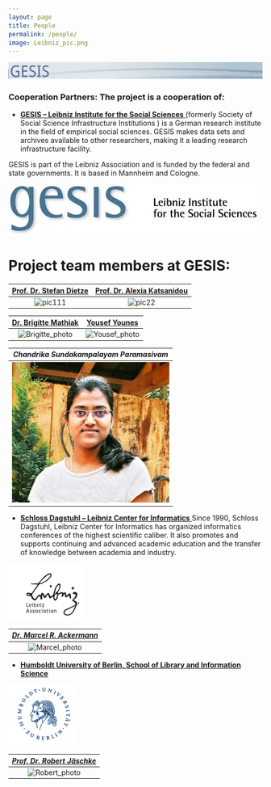 ```yaml
---
layout: page
title: People
permalink: /people/
image: Leibniz_pic.png
---
```

![gesis icon](/images/gesis_icon3.png)


### Cooperation Partners: The project is a cooperation of:

* [**GESIS – Leibniz Institute for the Social Sciences** ](https://www.gesis.org/en/home) (formerly Society of Social Science Infrastructure Institutions ) is a German research institute in the field of empirical social sciences. GESIS makes data sets and archives available to other researchers, making it a leading research infrastructure facility.

GESIS is part of the Leibniz Association and is funded by the federal and state governments. It is based in Mannheim and Cologne.

![GESIS](/images/gesis_icon2.jpeg)

# Project team members at GESIS:

[Prof. Dr. Stefan Dietze ](https://www.gesis.org/en/institute/staff/person/stefan.dietze)             |  [Prof. Dr. Alexia Katsanidou ](https://www.gesis.org/en/institute/staff/person/alexia.katsanidou)
:-------------------------:|:-------------------------:
![pic111](https://gris.gesis.org/files/photos/1061.jpg)  |  ![pic22](https://gris.gesis.org/files/photos/683.jpg)

[Dr. Brigitte Mathiak](https://www.gesis.org/en/institute/staff/person/brigitte.mathiak)             |  [Yousef Younes ](https://www.gesis.org/institut/mitarbeiterverzeichnis/person/Yousef.Younes)
:-------------------------:|:-------------------------:
![Brigitte_photo](https://gris.gesis.org/files/photos/684.jpg)  |  ![Yousef_photo](https://gris.gesis.org/files/photos/1161.jpg)

| *Chandrika Sundakampalayam Paramasivam* |
|:-------------------------:|
|![Chandu_photo](/images/Chandu_photo.png)|

* [**Schloss Dagstuhl – Leibniz Center for Informatics** ](https://www.dagstuhl.de/)Since 1990, Schloss Dagstuhl, Leibniz Center for Informatics has organized informatics conferences of the highest scientific caliber. It also promotes and supports continuing and advanced academic education and the transfer of knowledge between academia and industry.

![SchlossD](/images/Leibniz_pic.png)

| *[Dr. Marcel R. Ackermann](https://www.dagstuhl.de/ueber-dagstuhl/organisation/marcel-r-ackermann/)* |
|:-------------------------:|
|![Marcel_photo](https://www.dagstuhl.de/typo3temp/pics/fa14e006f0.jpg)|


* [**Humboldt University of Berlin, School of Library and Information Science** ](https://www.ibi.hu-berlin.de/en)

![Hum](/images/Humbolt_pic.png)

| *[Prof. Dr. Robert Jäschke](https://amor.cms.hu-berlin.de/~jaeschkr/)* |
|:-------------------------:|
|![Robert_photo](https://amor.cms.hu-berlin.de/~jaeschkr/img/me.jpg)|



